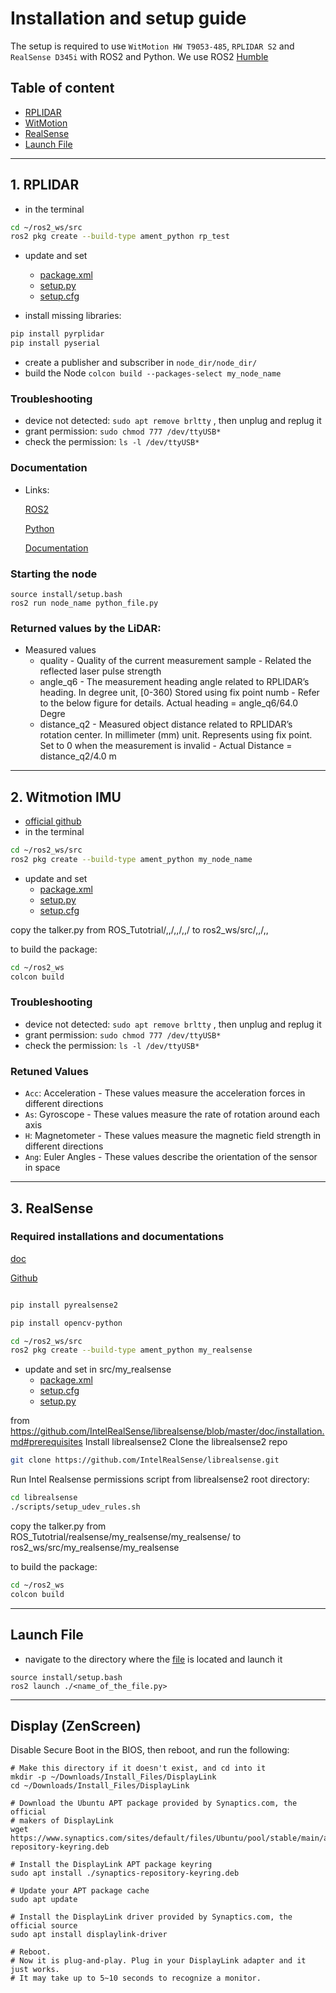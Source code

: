 # Installation and setup guide
The setup is required to use `WitMotion HW T9053-485`, `RPLIDAR S2`  and `RealSense D345i` with ROS2 and Python.
We use ROS2 [Humble](https://docs.ros.org/en/humble/index.html)

## Table of content

- [RPLIDAR](#1-rplidar)
- [WitMotion](#2-witmotion-imu)
- [RealSense](#3-realsense)
- [Launch File](#launch-file)


---

## 1. RPLIDAR

- in the terminal

```bash
cd ~/ros2_ws/src
ros2 pkg create --build-type ament_python rp_test
```


- update and set
  - [package.xml](https://github.com/FjoGeo/ROS_Tutotrial/blob/master/rplidar/rp_test/package.xml)
  - [setup.py](https://github.com/FjoGeo/ROS_Tutotrial/blob/master/rplidar/rp_test/setup.py)
  - [setup.cfg](https://github.com/FjoGeo/ROS_Tutotrial/blob/master/rplidar/rp_test/setup.cfg)



- install missing libraries:
```bash
pip install pyrplidar
pip install pyserial
```

- create a publisher and subscriber in `node_dir/node_dir/`
- build the Node `colcon build --packages-select my_node_name`


### Troubleshooting
- device not detected: `sudo apt remove brltty` , then unplug and replug it
- grant permission: `sudo chmod 777 /dev/ttyUSB*`
- check the permission: `ls -l /dev/ttyUSB*`


### Documentation
- Links:


    [ROS2](https://github.com/Slamtec/rplidar_ros/blob/ros2/launch/rplidar_s2_launch.py)

    [Python](https://github.com/Hyun-je/pyrplidar)

    [Documentation](http://bucket.download.slamtec.com/ccb3c2fc1e66bb00bd4370e208b670217c8b55fa/LR001_SLAMTEC_rplidar_protocol_v2.1_en.pdf)


### Starting the node
```
source install/setup.bash
ros2 run node_name python_file.py
```


###  Returned values by the LiDAR:
* Measured values
    * quality - Quality of the current measurement sample - Related the reflected laser pulse strength
    * angle_q6 - The measurement heading angle related to RPLIDAR’s heading. In degree unit, [0-360) Stored using fix point numb - Refer to the below figure for details. Actual heading = angle_q6/64.0 Degre
    * distance_q2 - Measured object distance related to RPLIDAR’s rotation center. In millimeter (mm) unit. Represents using fix point. Set to 0 when the measurement is invalid - Actual Distance = distance_q2/4.0 m

---

## 2. Witmotion IMU


- [official github](https://github.com/WITMOTION/WitHighModbus_HWT9073485)
- in the terminal

```bash
cd ~/ros2_ws/src
ros2 pkg create --build-type ament_python my_node_name
```

- update and set
  - [package.xml](https://github.com/FjoGeo/ROS_Tutotrial/blob/master/WitMotion/package.xml)
  - [setup.py](https://github.com/FjoGeo/ROS_Tutotrial/blob/master/WitMotion/setup.py)
  - [setup.cfg](https://github.com/FjoGeo/ROS_Tutotrial/blob/master/WitMotion/setup.cfg)

copy the talker.py from     ROS_Tutotrial/,,/,,/,,/ to ros2_ws/src/,,/,,


to build the package:
```bash
cd ~/ros2_ws
colcon build
```

  

### Troubleshooting
- device not detected: `sudo apt remove brltty` , then unplug and replug it
- grant permission: `sudo chmod 777 /dev/ttyUSB*`
- check the permission: `ls -l /dev/ttyUSB*`

### Retuned Values
- `Acc`: Acceleration - These values measure the acceleration forces in different directions
- `As`: Gyroscope - These values measure the rate of rotation around each axis
- `H`: Magnetometer - These values measure the magnetic field strength in different directions
- `Ang`: Euler Angles - These values describe the orientation of the sensor in space

---

## 3. RealSense

### Required installations and documentations

[doc](https://github.com/IntelRealSense/librealsense/blob/master/doc/distribution_linux.md#installing-the-packages)

[Github](https://github.com/IntelRealSense/realsense-ros?tab=readme-ov-file)


```bash

pip install pyrealsense2

pip install opencv-python

```

```bash
cd ~/ros2_ws/src
ros2 pkg create --build-type ament_python my_realsense
```


- update and set in src/my_realsense
  - [package.xml](https://github.com/FjoGeo/ROS_Tutotrial/blob/master/realsense/my_realsense/package.xml)
  - [setup.cfg](https://github.com/FjoGeo/ROS_Tutotrial/blob/master/realsense/my_realsense/setup.cfg)
  - [setup.py](https://github.com/FjoGeo/ROS_Tutotrial/blob/master/realsense/my_realsense/setup.py)
 
from  https://github.com/IntelRealSense/librealsense/blob/master/doc/installation.md#prerequisites
Install librealsense2
Clone the librealsense2 repo
```bash
git clone https://github.com/IntelRealSense/librealsense.git
```
Run Intel Realsense permissions script from librealsense2 root directory:

```bash
cd librealsense
./scripts/setup_udev_rules.sh
```



copy the talker.py from     ROS_Tutotrial/realsense/my_realsense/my_realsense/ to ros2_ws/src/my_realsense/my_realsense


to build the package:
```bash
cd ~/ros2_ws
colcon build
```

---

## Launch File

- navigate to the directory where the [file](https://github.com/FjoGeo/ROS_Tutotrial/blob/master/launch/launch_all_sensors.py) is located and launch it

```
source install/setup.bash
ros2 launch ./<name_of_the_file.py>
```
---

## Display (ZenScreen)

Disable Secure Boot in the BIOS, then reboot, and run the following:
```
# Make this directory if it doesn't exist, and cd into it
mkdir -p ~/Downloads/Install_Files/DisplayLink
cd ~/Downloads/Install_Files/DisplayLink

# Download the Ubuntu APT package provided by Synaptics.com, the official 
# makers of DisplayLink
wget https://www.synaptics.com/sites/default/files/Ubuntu/pool/stable/main/all/synaptics-repository-keyring.deb

# Install the DisplayLink APT package keyring
sudo apt install ./synaptics-repository-keyring.deb

# Update your APT package cache
sudo apt update

# Install the DisplayLink driver provided by Synaptics.com, the official source
sudo apt install displaylink-driver

# Reboot. 
# Now it is plug-and-play. Plug in your DisplayLink adapter and it just works.
# It may take up to 5~10 seconds to recognize a monitor. 
```

